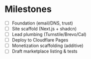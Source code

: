 # Milestones

- [ ] Foundation (email/DNS, trust)
- [ ] Site scaffold (Next.js + shadcn)
- [ ] Lead plumbing (Turnstile/Brevo/Cal)
- [ ] Deploy to Cloudflare Pages
- [ ] Monetization scaffolding (additive)
- [ ] Draft marketplace listing & tests
